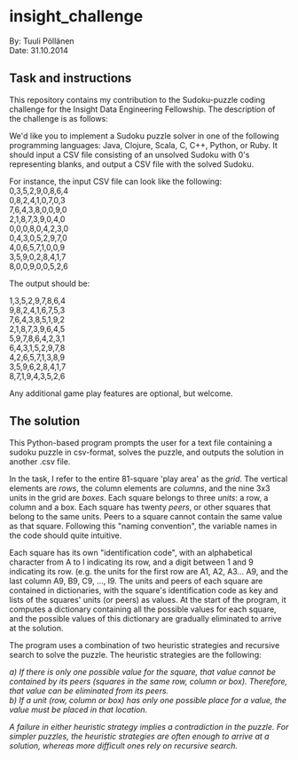 insight_challenge
=================

By: Tuuli Pöllänen<br>
Date: 31.10.2014

<h2>Task and instructions</h2>
This repository contains my contribution to the Sudoku-puzzle coding challenge for the Insight Data Engineering Fellowship. The description of the challenge is as follows:<br>

We'd like you to implement a Sudoku puzzle solver in one of the following programming languages: Java, Clojure, Scala, C, C++, Python, or Ruby. It should input a CSV file consisting of an unsolved Sudoku with 0's representing blanks, and output a CSV file with the solved Sudoku. <br>

For instance, the input CSV file can look like the following:<br>
0,3,5,2,9,0,8,6,4<br>
0,8,2,4,1,0,7,0,3<br>
7,6,4,3,8,0,0,9,0<br>
2,1,8,7,3,9,0,4,0<br>
0,0,0,8,0,4,2,3,0<br>
0,4,3,0,5,2,9,7,0<br>
4,0,6,5,7,1,0,0,9<br>
3,5,9,0,2,8,4,1,7<br>
8,0,0,9,0,0,5,2,6<br>

The output should be:<br>

1,3,5,2,9,7,8,6,4<br>
9,8,2,4,1,6,7,5,3<br>
7,6,4,3,8,5,1,9,2<br>
2,1,8,7,3,9,6,4,5<br>
5,9,7,8,6,4,2,3,1<br>
6,4,3,1,5,2,9,7,8<br>
4,2,6,5,7,1,3,8,9<br>
3,5,9,6,2,8,4,1,7<br>
8,7,1,9,4,3,5,2,6<br>

Any additional game play features are optional, but welcome.

<h2>The solution</h2>

This Python-based program prompts the user for a text file containing a sudoku puzzle in csv-format, solves the puzzle, and outputs the solution in another .csv file. 

In the task, I refer to the entire 81-square 'play area' as the <i>grid</i>. The vertical elements are <i>rows</i>, the column elements are <i>columns</i>, and the nine 3x3 units in the grid are <i>boxes</i>. Each square belongs to three <i>units</i>: a row, a column and a box. Each square has twenty <i>peers</i>, or other squares that belong to the same units. Peers to a square cannot contain the same value as that square. Following this "naming convention", the variable names in the code should quite intuitive. 

Each square has its own "identification code", with an alphabetical character from A to I indicating its row, and a digit between 1 and 9 indicating its row. (e.g. the units for the first row are A1, A2, A3... A9, and the last column A9, B9, C9, ..., I9. The units and peers of each square are contained in dictionaries, with the square's identification code as key and lists of the squares' units (or peers) as values. At the start of the program, it computes a dictionary containing all the possible values for each square, and the possible values of this dictionary are gradually eliminated to arrive at the solution.

The program uses a combination of two heuristic strategies and recursive search to solve the puzzle. The heuristic strategies are the following:

<i> a) If there is only one possible value for the square, that value cannot be contained by its peers (squares in the same row, column or box). Therefore, that value can be eliminated from its peers.<br>
<i> b) If a unit (row, column or box) has only one possible place for a value, the value must be placed in that location.

A failure in either heuristic strategy implies a contradiction in the puzzle. For simpler puzzles, the heuristic strategies are often enough to arrive at a solution, whereas more difficult ones rely on recursive search.

